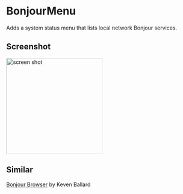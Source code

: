 # BonjourMenu
Adds a system status menu that lists local network Bonjour services.

## Screenshot
<img width="255" alt="screen shot" src="https://user-images.githubusercontent.com/57339/34313022-0f5874a4-e71d-11e7-9282-695586523e49.png">

## Similar
[Bonjour Browser](http://tildesoft.com) by Keven Ballard
